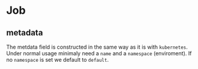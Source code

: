 # Job

## metadata

The metdata field is constructed in the same way as it is with `kubernetes`.
Under normal usage minimaly need a `name` and a `namespace` (enviroment).
If no `namespace` is set we default to `default`.